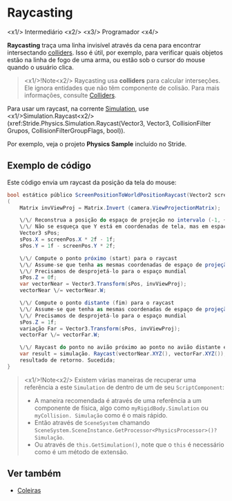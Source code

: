 # Raycasting

<x1\/> Intermediário <x2\/>
<x3\/> Programador <x4\/>

**Raycasting** traça uma linha invisível através da cena para encontrar intersectando [colliders](colliders.md). Isso é útil, por exemplo, para verificar quais objetos estão na linha de fogo de uma arma, ou estão sob o cursor do mouse quando o usuário clica.

> <x1\/>!Note<x2\/>
> Raycasting usa **colliders** para calcular interseções. Ele ignora entidades que não têm componente de colisão. Para mais informações, consulte [Colliders](colliders.md).

Para usar um raycast, na corrente [Simulation](xref:Stride.Physics.Simulation), use <x1\/>Simulation.Raycast<x2\/>(xref:Stride.Physics.Simulation.Raycast(Vector3, Vector3, CollisionFilter Grupos, CollisionFilterGroupFlags, bool)).

Por exemplo, veja o projeto **Physics Sample** incluído no Stride.

## Exemplo de código

Este código envia um raycast da posição da tela do mouse:

```cs
bool estático público ScreenPositionToWorldPositionRaycast(Vector2 screenPos, CameraComponent câmera, Simulação)
(
    Matrix invViewProj = Matrix.Invert (camera.ViewProjectionMatrix);

    \/\/ Reconstrua a posição do espaço de projeção no intervalo (-1, +1).
    \/\/ Não se esqueça que Y está em coordenadas de tela, mas em espaço de projeção
    Vector3 sPos;
    sPos.X = screenPos.X * 2f - 1f;
    sPos.Y = 1f - screenPos.Y * 2f;

    \/\/ Compute o ponto próximo (start) para o raycast
    \/\/ Assume-se que tenha as mesmas coordenadas de espaço de projeção (x,y) e z = 0 (de pé no plano próximo)
    \/\/ Precisamos de desprojetá-lo para o espaço mundial
    sPos.Z = 0f;
    var vectorNear = Vector3.Transform(sPos, invViewProj);
    vectorNear \/= vectorNear.W;

    \/\/ Compute o ponto distante (fim) para o raycast
    \/\/ Assume-se que tenha as mesmas coordenadas de espaço de projeção (x,y) e z = 1 (de pé no plano distante)
    \/\/ Precisamos de desprojetá-lo para o espaço mundial
    sPos.Z = 1f;
    variação Far = Vector3.Transform(sPos, invViewProj);
    vectorFar \/= vectorFar.W;

    \/\/ Raycast do ponto no avião próximo ao ponto no avião distante e obter o resultado da colisão
    var result = simulação. Raycast(vectorNear.XYZ(), vectorFar.XYZ());
    resultado de retorno. Sucedida;
}
```

> <x1\/>!Note<x2\/>
> Existem várias maneiras de recuperar uma referência a este `Simulation` de dentro de um de seu `ScriptComponent`:
> - A maneira recomendada é através de uma referência a um componente de física, algo como `myRigidBody.Simulation` ou `myCollision. Simulação` como é o mais rápido.
> - Então através de `SceneSystem` chamando `SceneSystem.SceneInstance.GetProcessor<PhysicsProcessor>()?Simulação`.
> - Ou através de `this.GetSimulation()`, note que o `this` é necessário como é um método de extensão.

## Ver também
* [Coleiras](colliders.md)
